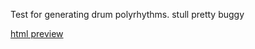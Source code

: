 Test for generating drum polyrhythms.
stull pretty buggy


[html preview](https://rawgit.com/AtActionPark/polyrhythmGen/master/index.html)
